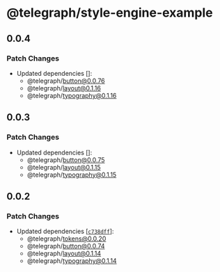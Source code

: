 # @telegraph/style-engine-example

## 0.0.4

### Patch Changes

- Updated dependencies []:
  - @telegraph/button@0.0.76
  - @telegraph/layout@0.1.16
  - @telegraph/typography@0.1.16

## 0.0.3

### Patch Changes

- Updated dependencies []:
  - @telegraph/button@0.0.75
  - @telegraph/layout@0.1.15
  - @telegraph/typography@0.1.15

## 0.0.2

### Patch Changes

- Updated dependencies [[`c738dff`](https://github.com/knocklabs/telegraph/commit/c738dff0c3686f72cb366d4dd001fbc467dec132)]:
  - @telegraph/tokens@0.0.20
  - @telegraph/button@0.0.74
  - @telegraph/layout@0.1.14
  - @telegraph/typography@0.1.14
